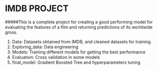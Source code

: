 
# IMDB PROJECT

#####This is a complete project for creating a good performing model for evaluating the features of a film and returning predictions of its worldwide gross. 

1. Data: Datasets obtained from IMDB, and cleaned datasets for training.
2. Exploring_data: Data engineering
3. Models: Training different models for getting the best performance
4. Evaluation: Cross validation in some models
5. final_model: Gradient Boosted Tree and hyperparameters tuning
